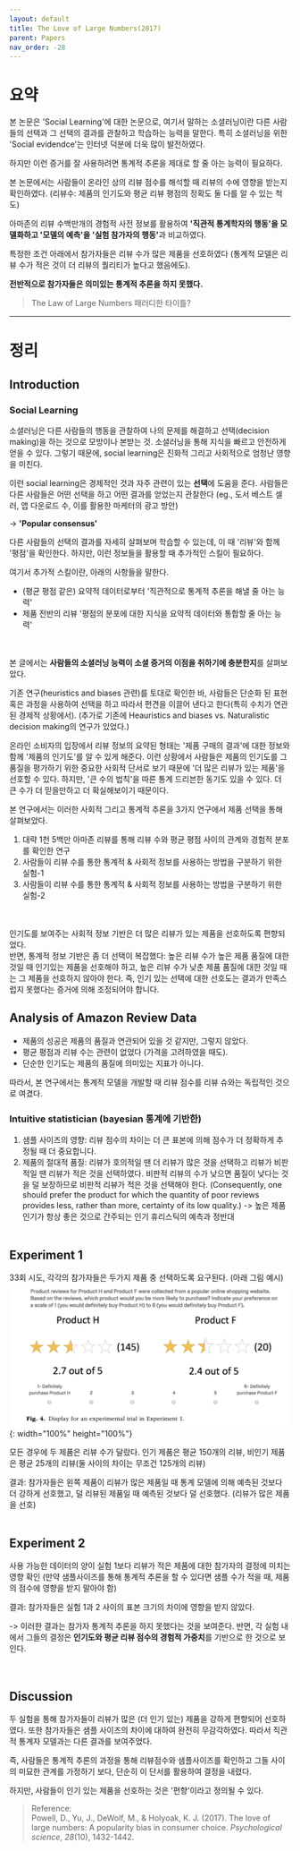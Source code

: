 ```yaml
---
layout: default
title: The Love of Large Numbers(2017)
parent: Papers
nav_order: -28
---
```



# 요약
본 논문은 'Social Learning'에 대한 논문으로, 여기서 말하는 소셜러닝이란 다른 사람들의 선택과 그 선택의 결과를 관찰하고 학습하는 능력을 말한다. 특히 소셜러닝을 위한 'Social evidendce'는 인터넷 덕분에 더욱 많이 발전하였다.
 
하지만 이런 증거를 잘 사용하려면 통계적 추론을 제대로 할 줄 아는 능력이 필요하다.

본 논문에서는 사람들이 온라인 상의 리뷰 점수를 해석할 때 리뷰의 수에 영향을 받는지 확인하였다. (리뷰수: 제품의 인기도와 평균 리뷰 평점의 정확도 둘 다를 알 수 있는 척도)

아마존의 리뷰 수백만개의 경험적 사전 정보를 활용하여 <b>'직관적 통계학자의 행동'을 모델화하고 '모델의 예측'을 '실험 참가자의 행동'</b>과 비교하였다.

특정한 조건 아래에서 참가자들은 리뷰 수가 많은 제품을 선호하였다 (통계적 모델은 리뷰 수가 적은 것이 더 리뷰의 퀄리티가 높다고 했음에도).

<b>전반적으로 참가자들은 의미있는 통계적 추론을 하지 못했다.</b>
> The Law of Large Numbers 패러디한 타이틀? 

---

# 정리

## Introduction
### Social Learning
소셜러닝은 다른 사람들의 행동을 관찰하여 나의 문제를 해결하고 선택(decision making)을 하는 것으로 모방이나 본받는 것. 소셜러닝을 통해 지식을 빠르고 안전하게 얻을 수 있다. 그렇기 때문에, social learning은 진화적 그리고 사회적으로 엄청난 영향을 미친다.

이런 social learning은 경제적인 것과 자주 관련이 있는 <b>선택</b>에 도움을 준다. 사람들은 다른 사람들은 어떤 선택을 하고 어떤 결과를 얻었는지 관찰한다 (eg., 도서 베스트 셀러, 앱 다운로드 수, 이를 활용한 마케터의 광고 방안)

-> <b>'Popular consensus'</b>

다른 사람들의 선택의 결과를 자세히 살펴보며 학습할 수 있는데, 이 때 '리뷰'와 함께 '평점'을 확인한다. 하지만, 이런 정보들을 활용할 때 추가적인 스킬이 필요하다.

여기서 추가적 스킬이란, 아래의 사항들을 말한다.
- (평균 평점 같은) 요약적 데이터로부터 '직관적으로 통계적 추론을 해낼 줄 아는 능력'
- 제품 전반의 리뷰 '평점의 분포에 대한 지식을 요약적 데이터와 통합할 줄 아는 능력'

<br><br>본 글에서는 <b>사람들의 소셜러닝 능력이 소셜 증거의 이점을 취하기에 충분한지</b>를 살펴보았다.

기존 연구(heuristics and biases 관련)를 토대로 확인한 바,
사람들은 단순화 된 표현 혹은 과정을 사용하여 선택을 하고 따라서 편견을 이끌어 낸다고 한다(특히 수치가 연관된 경제적 상황에서).
(추가로 기존에 Heauristics and biases vs. Naturalistic decision making의 연구가 있었다.)

온라인 소비자의 입장에서 리뷰 정보의 요약된 형태는 '제품 구매의 결과'에 대한 정보와 함께 '제품의 인기도'를 알 수 있게 해준다. 이런 상황에서 사람들은 제품의 인기도를 그 품질을 평가하기 위한 중요한 사회적 단서로 보기 때문에 '더 많은 리뷰가 있는 제품'을 선호할 수 있다. 하지만, '큰 수의 법칙'을 따른 통계 드리븐한 동기도 있을 수 있다. 더 큰 수가 더 믿을만하고 더 확실해보이기 때문이다.

본 연구에서는 이러한 사회적 그리고 통계적 추론을 3가지 연구에서 제품 선택을 통해 살펴보았다.

1. 대략 1천 5백만 아마존 리뷰를 통해 리뷰 수와 평균 평점 사이의 관계와 경험적 분포를 확인한 연구
2. 사람들이 리뷰 수를 통한 통계적 & 사회적 정보를 사용하는 방법을 구분하기 위한 실험-1
3. 사람들이 리뷰 수를 통한 통계적 & 사회적 정보를 사용하는 방법을 구분하기 위한 실험-2

<br><br>
인기도를 보여주는 사회적 정보 기반은 더 많은 리뷰가 있는 제품을 선호하도록 편향되었다.
<br>반면, 통계적 정보 기반은 좀 더 선택이 복잡했다: 높은 리뷰 수가 높은 제품 품질에 대한 것일 때 인기있는 제품을 선호해야 하고, 높은 리뷰 수가 낮춘 제품 품질에 대한 것일 때는 그 제품을 선호하지 않아야 한다. 즉, 인기 있는 선택에 대한 선호도는 결과가 만족스럽지 못했다는 증거에 의해 조정되어야 합니다.


## Analysis of Amazon Review Data
- 제품의 성공은 제품의 품질과 연관되어 있을 것 같지만, 그렇지 않았다.
- 평균 평점과 리뷰 수는 관련이 없었다 (가격을 고려하였을 때도).
- 단순한 인기도는 제품의 품질에 의미있는 지표가 아니다.

따라서, 본 연구에서는 통계적 모델을 개발할 때 리뷰 점수를 리뷰 슈와는 독립적인 것으로 여겼다.

### Intuitive statistician (bayesian 통계에 기반한)
1. 샘플 사이즈의 영향: 리뷰 점수의 차이는 더 큰 표본에 의해 점수가 더 정확하게 추정될 때 더 중요합니다.
2. 제품의 절대적 품질: 리뷰가 호의적일 땐 더 리뷰가 많은 것을 선택하고 리뷰가 비판적일 땐 리뷰가 적은 것을 선택하였다. 비판적 리뷰의 수가 낮으면 품질이 낮다는 것을 덜 보장하므로 비판적 리뷰가 적은 것을 선택해야 한다. (Consequently, one should prefer the product for which the quantity of poor reviews provides less, rather than more, certainty of its low quality.) -> 높은 제품 인기가 항상 좋은 것으로 간주되는 인기 휴리스틱의 예측과 정반대
<br><br>
## Experiment 1
33회 시도, 각각의 참가자들은 두가지 제품 중 선택하도록 요구된다. (아래 그림 예시)
![실험에서 사용된 화면, 리뷰 2가지를 한 번에 보여주고 6점 척도를 사용하여 둘 중 어떤 것을 얼마나 확실하게 선택할지를 참가자에게 물어본다.](../../assets/images/posts/20211001_theLoveOfLargeNumbers.png){: width="100%" height="100%"}

모든 경우에 두 제품은 리뷰 수가 달랐다. 인기 제품은 평균 150개의 리뷰, 비인기 제품은 평균 25개의 리뷰(둘 사이의 차이는 무조건 125개의 리뷰)

결과: 참가자들은 왼쪽 제품이 리뷰가 많은 제품일 때 통계 모델에 의해 예측된 것보다 더 강하게 선호했고, 덜 리뷰된 제품일 때 예측된 것보다 덜 선호했다. (리뷰가 많은 제품을 선호)
<br><br>
## Experiment 2
사용 가능한 데이터의 양이 실험 1보다 리뷰가 적은 제품에 대한 참가자의 결정에 미치는 영향 확인 (만약 샘플사이즈를 통해 통계적 추론을 할 수 있다면 샘플 수가 적을 때, 제품의 점수에 영향을 받지 말아야 함)

결과: 참가자들은 실험 1과 2 사이의 표본 크기의 차이에 영향을 받지 않았다. 

-> 이러한 결과는 참가자 통계적 추론을 하지 못했다는 것을 보여준다. 반면, 각 실험 내에서 그들의 결정은 <b>인기도와 평균 리뷰 점수의 경험적 가중치</b>를 기반으로 한 것으로 보인다.
<br><br><br>
## Discussion
두 실험을 통해 참가자들이 리뷰가 많은 (더 인기 있는) 제품을 강하게 편향되어 선호하였다. 또한 참가자들은 샘플 사이즈의 차이에 대하여 완전히 무감각하였다. 따라서 직관적 통계자 모델과는 다른 결과를 보여주었다.

즉, 사람들은 통계적 추론의 과정을 통해 리뷰점수와 샘플사이즈를 확인하고 그들 사이의 미묘한 관계를 가정하기 보다, 단순히 이 단서를 활용하여 결정을 내렸다.

하지만, 사람들이 인기 있는 제품을 선호하는 것은 '편향'이라고 정의될 수 있다.




> Reference: <br>
> Powell, D., Yu, J., DeWolf, M., & Holyoak, K. J. (2017). The love of large numbers: A popularity bias in consumer choice. _Psychological science_, _28_(10), 1432-1442.
